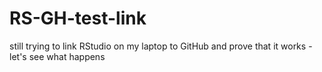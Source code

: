 # RS-GH-test-link
still trying to link RStudio on my laptop to GitHub and prove that it works - let's see what happens
